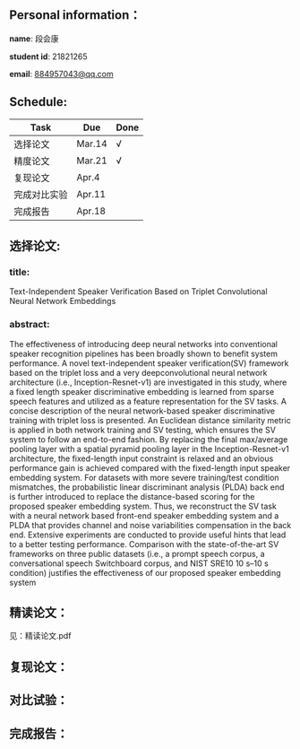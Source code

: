 ## Personal information：
 **name**: 段会康
 
 **student id**: 21821265
 
 **email**: 884957043@qq.com
 


## Schedule:

|Task|Due|Done|
|---|---|---|
|选择论文|Mar.14|√|
|精度论文|Mar.21|√|
|复现论文|Apr.4| |
|完成对比实验|Apr.11| |
|完成报告|Apr.18| |


## 选择论文:
### title:
Text-Independent Speaker Verification Based on Triplet Convolutional Neural Network Embeddings

### abstract:
The effectiveness of introducing deep neural networks into conventional speaker recognition pipelines has been broadly shown to benefit
system performance. A novel text-independent speaker verification(SV) framework based on the triplet loss and a very deepconvolutional
neural network architecture (i.e., Inception-Resnet-v1) are investigated in this study, where a fixed length speaker discriminative
embedding is learned from sparse speech features and utilized as a feature representation for the SV tasks. A concise description of
the neural network-based speaker discriminative training with triplet loss is presented. An Euclidean distance similarity metric is
applied in both network training and SV testing, which ensures the SV system to follow an end-to-end fashion. By replacing the final
max/average pooling layer with a spatial pyramid pooling layer in the Inception-Resnet-v1 architecture, the fixed-length input
constraint is relaxed and an obvious performance gain is achieved compared with the fixed-length input speaker embedding system. For
datasets with more severe training/test condition mismatches, the probabilistic linear discriminant analysis (PLDA) back end is further
introduced to replace the distance-based scoring for the proposed speaker embedding system. Thus, we reconstruct the SV task with a
neural network based front-end speaker embedding system and a PLDA that provides channel and noise variabilities compensation in the
back end. Extensive experiments are conducted to provide useful hints that lead to a better testing performance. Comparison with the
state-of-the-art SV frameworks on three public datasets (i.e., a prompt speech corpus, a conversational speech Switchboard corpus, and
NIST SRE10 10 s–10 s condition) justifies the effectiveness of our proposed speaker embedding system



## 精读论文：

见：精读论文.pdf
## 复现论文：


## 对比试验：


## 完成报告：

